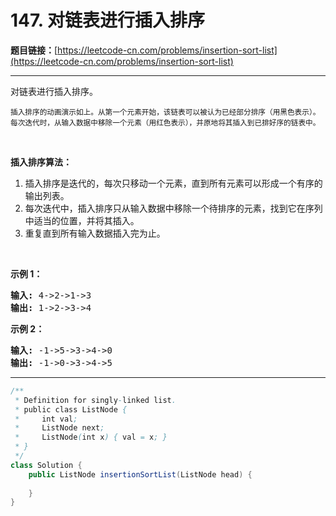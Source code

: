 # 147. 对链表进行插入排序

**题目链接：**[https://leetcode-cn.com/problems/insertion-sort-list](https://leetcode-cn.com/problems/insertion-sort-list)

---

<div class="content__1Y2H">
 <div class="notranslate">
  <p>对链表进行插入排序。</p> 
  <p><img src="https://upload.wikimedia.org/wikipedia/commons/0/0f/Insertion-sort-example-300px.gif" alt=""><br> <small>插入排序的动画演示如上。从第一个元素开始，该链表可以被认为已经部分排序（用黑色表示）。<br> 每次迭代时，从输入数据中移除一个元素（用红色表示），并原地将其插入到已排好序的链表中。</small></p> 
  <p>&nbsp;</p> 
  <p><strong>插入排序算法：</strong></p> 
  <ol> 
   <li>插入排序是迭代的，每次只移动一个元素，直到所有元素可以形成一个有序的输出列表。</li> 
   <li>每次迭代中，插入排序只从输入数据中移除一个待排序的元素，找到它在序列中适当的位置，并将其插入。</li> 
   <li>重复直到所有输入数据插入完为止。</li> 
  </ol> 
  <p>&nbsp;</p> 
  <p><strong>示例 1：</strong></p> 
  <pre class="language-text"><strong>输入:</strong> 4-&gt;2-&gt;1-&gt;3
<strong>输出:</strong> 1-&gt;2-&gt;3-&gt;4
</pre> 
  <p><strong>示例&nbsp;2：</strong></p> 
  <pre class="language-text"><strong>输入:</strong> -1-&gt;5-&gt;3-&gt;4-&gt;0
<strong>输出:</strong> -1-&gt;0-&gt;3-&gt;4-&gt;5
</pre> 
 </div>
</div>

---

```java
/**
 * Definition for singly-linked list.
 * public class ListNode {
 *     int val;
 *     ListNode next;
 *     ListNode(int x) { val = x; }
 * }
 */
class Solution {
    public ListNode insertionSortList(ListNode head) {
        
    }
}
```